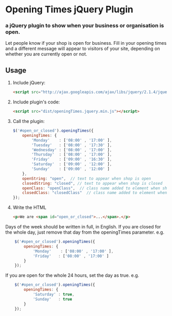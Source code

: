 #  Opening Times jQuery Plugin
### a jQuery plugin to show when your business or organisation is open.

Let people know if your shop is open for business.  Fill in your opening times and a different message will appear to visitors of your site, depending on whether you are currently open or not.


## Usage
1. Include jQuery:

	```html
	<script src="http://ajax.googleapis.com/ajax/libs/jquery/2.1.4/jquery.min.js"></script>
	```

2. Include plugin's code:

	```html
	<script src="dist/openingTimes.jquery.min.js"></script>
	```

3. Call the plugin:

	```javascript
	$('#open_or_closed').openingTimes({
		openingTimes: {
			'Monday'    : ['08:00' , '17:00' ],
			'Tuesday'   : ['08:00' , '17:30' ],
			'Wednesday' : ['08:00' , '17:00' ],
			'Thursday'  : ['08:00' , '17:00' ],
			'Friday'    : ['09:00' , '16:30' ],
			'Saturday'  : ['09:00' , '12:00' ],
			'Sunday'    : ['09:00' , '12:00' ]
		},
		openString: "open",  // text to appear when shop is open
		closedString: "closed", // text to appear when shop is closed
		openClass: "openClass",  // class name added to element when shop is open
		closedClass: "closedClass"  // class name added to element when shop is closed
	});
	```

4. Write the HTML

	```html
	<p>We are <span id="open_or_closed">...</span>.</p>
	```

Days of the week should be written in full, in English. If you are closed for the whole day, just remove that day from the openingTimes parameter. e.g.


```javascript
	$('#open_or_closed').openingTimes({
		openingTimes: {
			'Monday'    : ['08:00' , '17:00' ],
			'Friday'   : ['08:00' , '17:00' ]
		}
	});
```


If you are open for the whole 24 hours, set the day as true. e.g.

```javascript
	$('#open_or_closed').openingTimes({
		openingTimes: {
			'Saturday' : true,
			'Sunday'   : true
		}
	});
```
